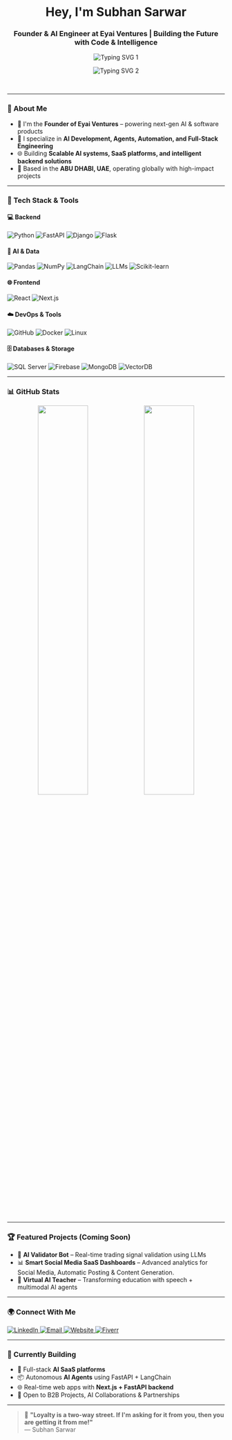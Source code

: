 <h1 align="center">Hey, I'm Subhan Sarwar</h1>
<h3 align="center">Founder & AI Engineer at Eyai Ventures | Building the Future with Code & Intelligence</h3>

<p align="center">
  <img src="https://readme-typing-svg.herokuapp.com?font=Fira+Code&size=22&pause=1000&color=FFA500&center=true&vCenter=true&width=1000&lines=Founder+of+Eyai+Ventures;AI+Automation+Specialist" alt="Typing SVG 1" />
</p>

<p align="center">
  <img src="https://readme-typing-svg.herokuapp.com?font=Fira+Code&size=22&pause=1000&color=4B0082&center=true&vCenter=true&width=1000&lines=FastAPI+%7C+Django+%7C+React+%7C+Next.js+Expert;AI+Agents+%7C+LLMs+%7C+RAG+%7C+LangChain;Turning+Vision+into+Product+Success" alt="Typing SVG 2" />
</p>

<br>

---

### 🧠 About Me

- 🏢 I'm the **Founder of Eyai Ventures** – powering next-gen AI & software products
- 🤖 I specialize in **AI Development, Agents, Automation, and Full-Stack Engineering**
- 🌐 Building **Scalable AI systems, SaaS platforms, and intelligent backend solutions**
- 📍 Based in the **ABU DHABI, UAE**, operating globally with high-impact projects

---

### 🚀 Tech Stack & Tools

#### 💻 Backend
![Python](https://img.shields.io/badge/-Python-000?style=flat&logo=python)
![FastAPI](https://img.shields.io/badge/-FastAPI-009688?style=flat&logo=fastapi)
![Django](https://img.shields.io/badge/-Django-092E20?style=flat&logo=django)
![Flask](https://img.shields.io/badge/-Flask-000?style=flat&logo=flask)

#### 🧠 AI & Data
![Pandas](https://img.shields.io/badge/-Pandas-150458?style=flat&logo=pandas)
![NumPy](https://img.shields.io/badge/-NumPy-013243?style=flat&logo=numpy)
![LangChain](https://img.shields.io/badge/-LangChain-000?style=flat&logo=OpenAI)
![LLMs](https://img.shields.io/badge/-LLMs-000?style=flat&logo=OpenAI)
![Scikit-learn](https://img.shields.io/badge/-Scikit--Learn-F7931E?style=flat&logo=scikit-learn)

#### 🌐 Frontend
![React](https://img.shields.io/badge/-React-20232A?style=flat&logo=react)
![Next.js](https://img.shields.io/badge/-Next.js-000000?style=flat&logo=next.js)

#### ☁️ DevOps & Tools
![GitHub](https://img.shields.io/badge/-GitHub-181717?style=flat&logo=github)
![Docker](https://img.shields.io/badge/-Docker-2496ED?style=flat&logo=docker)
![Linux](https://img.shields.io/badge/-Linux-FCC624?style=flat&logo=linux)

#### 🗄️ Databases & Storage
![SQL Server](https://img.shields.io/badge/-SQL%20Server-CC2927?style=flat&logo=microsoft-sql-server&logoColor=white)
![Firebase](https://img.shields.io/badge/-Firebase-FFCA28?style=flat&logo=firebase&logoColor=black)
![MongoDB](https://img.shields.io/badge/-MongoDB-47A248?style=flat&logo=mongodb&logoColor=white)
![VectorDB](https://img.shields.io/badge/-Vector%20DB%20(RAG)-4A154B?style=flat&logo=openai&logoColor=white)

---

### 📊 GitHub Stats

<p align="center">
  <img src="https://github-readme-stats.vercel.app/api?username=subhansarwar&show_icons=true&theme=radical&hide_border=true" width="48%"/>
  <img src="https://github-readme-streak-stats.herokuapp.com/?user=subhansarwar&theme=radical&hide_border=true" width="48%"/>
</p>

---

### 🏆 Featured Projects (Coming Soon)

- 🤖 **AI Validator Bot** – Real-time trading signal validation using LLMs
- 📊 **Smart Social Media SaaS Dashboards** – Advanced analytics for Social Media, Automatic Posting & Content Generation.
- 🧠 **Virtual AI Teacher** – Transforming education with speech + multimodal AI agents

---

### 🌍 Connect With Me

<p align="left">
  <a href="https://www.linkedin.com/in/subhansarwar" target="_blank">
    <img alt="LinkedIn" src="https://img.shields.io/badge/-LinkedIn-0A66C2?style=for-the-badge&logo=linkedin&logoColor=white"/>
  </a>
  
  <a href="mailto:subhansarwar956@gmail.com">
    <img alt="Email" src="https://img.shields.io/badge/-Email-EA4335?style=for-the-badge&logo=gmail&logoColor=white"/>
  </a>

  <a href="https://eyaiventures.com" target="_blank">
    <img alt="Website" src="https://img.shields.io/badge/-EYAI%20VENTURES%20WEBSITE-00C853?style=for-the-badge&logoColor=white"/>
  </a>

  <a href="https://www.fiverr.com/sellers/subhansarwar6/edit" target="_blank">
    <img alt="Fiverr" src="https://img.shields.io/badge/-Hire%20Me%20on%20Fiverr-1DBF73?style=for-the-badge&logo=fiverr&logoColor=white"/>
  </a>
</p>



---

### 💼 Currently Building

- 🚀 Full-stack **AI SaaS platforms**
- 📦 Autonomous **AI Agents** using FastAPI + LangChain
- 🌐 Real-time web apps with **Next.js + FastAPI backend**
- 🤝 Open to B2B Projects, AI Collaborations & Partnerships

---

> 💬 **"Loyalty is a two-way street.  If I'm asking for it from you, then you are getting it from me!"**  
> — Subhan Sarwar
